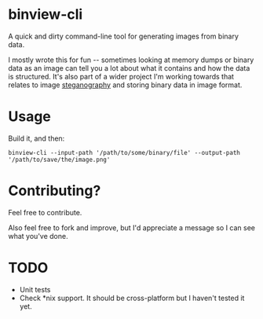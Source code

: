 # binview-cli
A quick and dirty command-line tool for generating images from binary data.

I mostly wrote this for fun -- sometimes looking at memory dumps or binary data as an image can tell you a lot about what it contains and how the data is structured. It's also part of a wider project I'm working towards that relates to image [steganography](https://en.wikipedia.org/wiki/Steganography) and storing binary data in image format.

# Usage
Build it, and then:

`binview-cli --input-path '/path/to/some/binary/file' --output-path '/path/to/save/the/image.png'`

# Contributing?
Feel free to contribute. 

Also feel free to fork and improve, but I'd appreciate a message so I can see what you've done.

# TODO
- Unit tests
- Check *nix support. It should be cross-platform but I haven't tested it yet.
